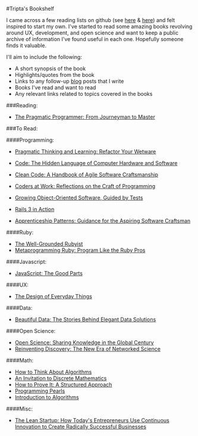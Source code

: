 #Tripta's Bookshelf

I came across a few reading lists on github (see [here](https://github.com/coryschires/reading-list) & [here](https://github.com/DavidRagone/reading_list)) and felt inspired to start my own. I've started to read some amazing books revolving around UX, development, and open science and want to keep a public archive of information I've found useful in each one. Hopefully someone finds it valuable.

I'll aim to include the following:  

- A short synopsis of the book
- Highlights/quotes from the book
- Links to any follow-up [blog](http://triptagupta.tumblr.com/) posts that I write
- Books I've read and want to read
- Any relevant links related to topics covered in the books
  
  
  
###Reading:  

- [The Pragmatic Programmer: From Journeyman to Master](http://www.amazon.com/Pragmatic-Programmer-Journeyman-Master/dp/020161622X)

###To Read:   

####Programming: 
- [Pragmatic Thinking and Learning: Refactor Your Wetware](http://www.amazon.com/Pragmatic-Thinking-Learning-Refactor-Programmers/dp/1934356050)
- [Code: The Hidden Language of Computer Hardware and Software](http://www.amazon.com/Code-Language-Computer-Hardware-Software/dp/0735611319)
- [Clean Code: A Handbook of Agile Software Craftsmanship](http://www.amazon.com/Clean-Code-Handbook-Software-Craftsmanship/dp/0132350882)
- [Coders at Work: Reflections on the Craft of Programming](http://www.amazon.com/Coders-Work-Reflections-Craft-Programming/dp/1430219483)

- [Growing Object-Oriented Software, Guided by Tests](http://www.amazon.com/Growing-Object-Oriented-Software-Guided-Tests/dp/0321503627)
- [Rails 3 in Action](http://www.amazon.com/Rails-3-Action-Ryan-Bigg/dp/1935182277)
- [Apprenticeship Patterns: Guidance for the Aspiring Software Craftsman](http://www.amazon.com/Apprenticeship-Patterns-Guidance-Aspiring-Craftsman/dp/0596518382)

####Ruby:
- [The Well-Grounded Rubyist](http://www.amazon.com/Well-Grounded-Rubyist-David-Black/dp/1933988657)
- [Metaprogramming Ruby: Program Like the Ruby Pros](http://www.amazon.com/Metaprogramming-Ruby-Program-Like-Pros/dp/1934356476)

####Javascript:
- [JavaScript: The Good Parts](http://www.amazon.com/JavaScript-Good-Parts-Douglas-Crockford/dp/0596517742)


####UX: 
- [The Design of Everyday Things](http://www.amazon.com/Design-Everyday-Things-Donald-Norman/dp/0465067107)


	
####Data:
- [Beautiful Data: The Stories Behind Elegant Data Solutions](http://www.amazon.com/Beautiful-Data-Stories-Elegant-Solutions/dp/0596157118)
	
	
	
####Open Science: 	
- [Open Science: Sharing Knowledge in the Global Century](http://www.amazon.com/Open-Science-Sharing-Knowledge-Century/dp/0643097635)
- [Reinventing Discovery: The New Era of Networked Science](http://www.amazon.com/Reinventing-Discovery-The-Networked-Science/dp/0691148902)
	
	
####Math: 
- [How to Think About Algorithms](http://www.amazon.com/Think-About-Algorithms-Jeff-Edmonds/dp/0521614104)
- [An Invitation to Discrete Mathematics](http://www.amazon.com/Invitation-Discrete-Mathematics-Jiri-Matousek/dp/0198570430)
- [How to Prove It: A Structured Approach](http://www.amazon.com/How-Prove-It-Structured-Approach/dp/0521675995)
- [Programming Pearls](http://www.amazon.com/Programming-Pearls-2nd-Jon-Bentley/dp/0201657880)
- [Introduction to Algorithms](http://www.amazon.com/Introduction-Algorithms-Thomas-H-Cormen/dp/0262033844)
	
	
	
####Misc: 
- [The Lean Startup: How Today's Entrepreneurs Use Continuous Innovation to Create Radically Successful Businesses](http://www.amazon.com/The-Lean-Startup-Entrepreneurs-Continuous/dp/0307887898)